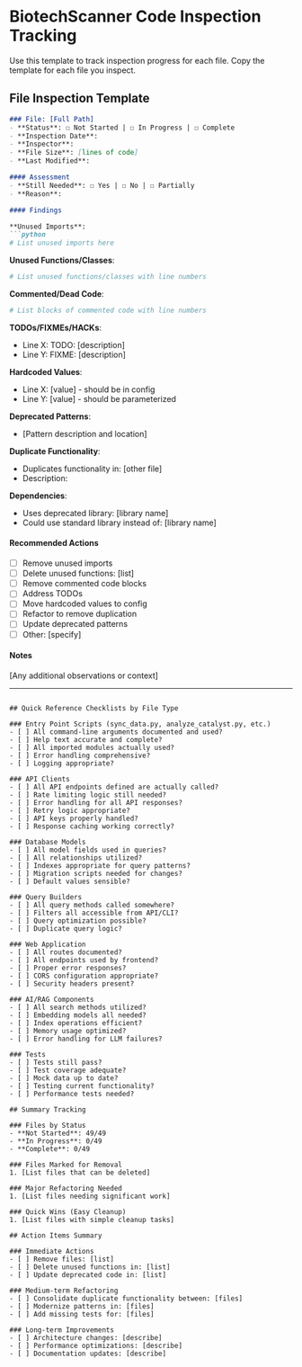 # BiotechScanner Code Inspection Tracking

Use this template to track inspection progress for each file. Copy the template for each file you inspect.

## File Inspection Template

```markdown
### File: [Full Path]
- **Status**: ☐ Not Started | ☐ In Progress | ☐ Complete
- **Inspection Date**: 
- **Inspector**: 
- **File Size**: [lines of code]
- **Last Modified**: 

#### Assessment
- **Still Needed**: ☐ Yes | ☐ No | ☐ Partially
- **Reason**: 

#### Findings

**Unused Imports**: 
```python
# List unused imports here
```

**Unused Functions/Classes**:
```python
# List unused functions/classes with line numbers
```

**Commented/Dead Code**:
```python
# List blocks of commented code with line numbers
```

**TODOs/FIXMEs/HACKs**:
- Line X: TODO: [description]
- Line Y: FIXME: [description]

**Hardcoded Values**:
- Line X: [value] - should be in config
- Line Y: [value] - should be parameterized

**Deprecated Patterns**:
- [Pattern description and location]

**Duplicate Functionality**:
- Duplicates functionality in: [other file]
- Description: 

**Dependencies**:
- Uses deprecated library: [library name]
- Could use standard library instead of: [library name]

#### Recommended Actions
- [ ] Remove unused imports
- [ ] Delete unused functions: [list]
- [ ] Remove commented code blocks
- [ ] Address TODOs
- [ ] Move hardcoded values to config
- [ ] Refactor to remove duplication
- [ ] Update deprecated patterns
- [ ] Other: [specify]

#### Notes
[Any additional observations or context]

---
```

## Quick Reference Checklists by File Type

### Entry Point Scripts (sync_data.py, analyze_catalyst.py, etc.)
- [ ] All command-line arguments documented and used?
- [ ] Help text accurate and complete?
- [ ] All imported modules actually used?
- [ ] Error handling comprehensive?
- [ ] Logging appropriate?

### API Clients
- [ ] All API endpoints defined are actually called?
- [ ] Rate limiting logic still needed?
- [ ] Error handling for all API responses?
- [ ] Retry logic appropriate?
- [ ] API keys properly handled?
- [ ] Response caching working correctly?

### Database Models
- [ ] All model fields used in queries?
- [ ] All relationships utilized?
- [ ] Indexes appropriate for query patterns?
- [ ] Migration scripts needed for changes?
- [ ] Default values sensible?

### Query Builders
- [ ] All query methods called somewhere?
- [ ] Filters all accessible from API/CLI?
- [ ] Query optimization possible?
- [ ] Duplicate query logic?

### Web Application
- [ ] All routes documented?
- [ ] All endpoints used by frontend?
- [ ] Proper error responses?
- [ ] CORS configuration appropriate?
- [ ] Security headers present?

### AI/RAG Components
- [ ] All search methods utilized?
- [ ] Embedding models all needed?
- [ ] Index operations efficient?
- [ ] Memory usage optimized?
- [ ] Error handling for LLM failures?

### Tests
- [ ] Tests still pass?
- [ ] Test coverage adequate?
- [ ] Mock data up to date?
- [ ] Testing current functionality?
- [ ] Performance tests needed?

## Summary Tracking

### Files by Status
- **Not Started**: 49/49
- **In Progress**: 0/49
- **Complete**: 0/49

### Files Marked for Removal
1. [List files that can be deleted]

### Major Refactoring Needed
1. [List files needing significant work]

### Quick Wins (Easy Cleanup)
1. [List files with simple cleanup tasks]

## Action Items Summary

### Immediate Actions
- [ ] Remove files: [list]
- [ ] Delete unused functions in: [list]
- [ ] Update deprecated code in: [list]

### Medium-term Refactoring
- [ ] Consolidate duplicate functionality between: [files]
- [ ] Modernize patterns in: [files]
- [ ] Add missing tests for: [files]

### Long-term Improvements
- [ ] Architecture changes: [describe]
- [ ] Performance optimizations: [describe]
- [ ] Documentation updates: [describe]